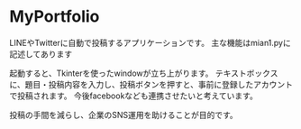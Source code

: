 # MyPortfolio

LINEやTwitterに自動で投稿するアプリケーションです。
主な機能はmian1.pyに記述してあります

起動すると、Tkinterを使ったwindowが立ち上がります。
テキストボックスに、題目・投稿内容を入力し、投稿ボタンを押すと、事前に登録したアカウントで投稿されます。
今後facebookなども連携させたいと考えています。

投稿の手間を減らし、企業のSNS運用を助けることが目的です。
